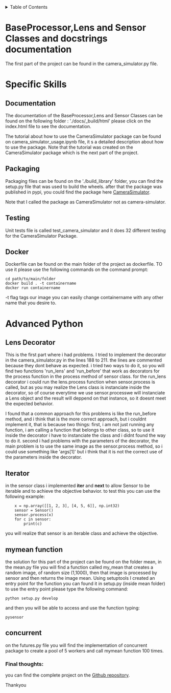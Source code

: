


<!-- TABLE OF CONTENTS -->
<details>
  <summary>Table of Contents</summary>
  <ol>
    <li>
      <a href="#Base_Work">Base Work</a>
      <ul>
        <li><a href="#BaseProcessorClass">BaseProcessor,Lens and Sensor Classes and Docstrings</a></li>
      </ul>
    </li>
    <li>
      <a href="#SpecificSkills">Specific Skills</a>
      <ul>
        <li><a href="#Documentation">Documentation</a></li>
        <li><a href="#Packaging">Packaging</a></li>
        <li><a href="#Testing">Testing</a></li>
        <li><a href="#Docker">Docker</a></li>
      </ul>
    </li>
    <li>
      <a href="#AdvancedPython">Advanced Python</a>
      <ul>
        <li><a href="#Lensdecorator">Lens decorator</a></li>
        <li><a href="#iterator">Iterator</a></li>
        <li><a href="#mymeanfunction">mymean function</a></li>        
        <li><a href="#concurrent">concurrent</a></li>
      </ul>
    </li>

  </ol>
</details>

<p id="Base_Work">
</p>

<p id="BaseProcessorClass">
</p>

# BaseProcessor,Lens and Sensor Classes and docstrings documentation

The first part of the project can be found in the camera_simulator.py file.




<p id="SpecificSkills">
</p>

# Specific Skills

<p id="Documentation">
</p>

## Documentation

The documentation of the BaseProcessor,Lens and Sensor Classes can be found on the following folder : './docs/_build/html'
please click on the index.html file to see the documentation.

The tutorial about how to use the CameraSimulator package can be found on camera_simulator_usage.ipynb file, it s a detailed description about how to use the package. Note that the tutorial was created on the CameraSimulator package which is the next part of the project.


<p id="Packaging">
</p>

## Packaging

Packaging files can be found on the './build_library' folder, you can find the setup.py file that was used to build the wheels. after that the package was published in pypi, you could find the package here [CameraSimulator](https://pypi.org/project/CameraSimulator/). 

Note that I called the package as CameraSimulator not as camera-simulator.

<p id="Testing">
</p>

## Testing

Unit tests file is called test_camera_simulator and it does 32 different testing for the CameraSimulator Package.

<p id="Docker">
</p>

## Docker

Dockerfile can be found on the main folder of the project as dockerfile. TO use it please use the following commands on the command prompt:


    cd path/to/main/folder
    docker build . -t containername
    docker run containername


-t flag tags our image you can easily change containername with any other name that you desire to.

# Advanced Python

<p id="AdvancedPython">
</p>

## Lens Decorator

<p id="Lensdecorator">
</p>

This is the first part where i had problems. I tried to implement the decorator in the camera_simulator.py in the lines 188 to 211. the lines are commented because they dont behave as expected. i tried two ways to do it, so you will find two functions 'run_lens' and 'run_before' that work as decorators for the process function in the process method of sensor class.
for the run_lens decorator i could run the lens.process function when sensor.process is called, but as you may realize the Lens class is instanciate inside the decorator, so of course everytime we use sensor.processwe will instanciate a Lens object and the result will deppend on that instance, so it doesnt meet the expected behavior. 

I found that a common approach for this problems is like the run_before method, and i think that is the more correct approach, but i couldnt implement it, that is because two things: first, i am not just running any function, i am calling a function that belongs to other class, so to use it inside the decorator i have to instanciate the class and i didnt found the way to do it. second i had problems with the parameters of the decorator, the main problem is to use the same image as the sensor.process method, so i could use something like 'args[1]' but i think that it is not the correct use of 
the parameters inside the decorator.

## Iterator

<p id="Iterator">
</p>

in the sensor class i implemented __iter__ and __next__ to allow Sensor to be iterable and to achieve the objective behavior. to test this you can use the following example:


        x = np.array([[1, 2, 3], [4, 5, 6]], np.int32)
        sensor = Sensor()
        sensor.process(x)
        for c in sensor:
            print(c)

you will realize that sensor is an iterable class and achieve the objective.

<p id="mymeanfunction">
</p>

## mymean function

the solution for this part of the project can be found on the folder mean, in the mean.py file you will find a function called my_mean that creates a random image, of random size (1,1000), then that image is processed by sensor and then returns the image mean. 
Using setuptools I created an entry point for the function you can found it in setup.py (inside mean folder)
to use the entry point please type the following command:

    python setup.py develop

and then you will be able to access and use the function typing:

    pysensor

<p id="concurrent">
</p>

## concurrent

on the futures.py file you will find the implementation of concurrent package to create a pool of 5 workers and call mymean function 100 times.




### Final thoughts:

you can find the complete project on the [Github repository](https://pypi.org/project/CameraSimulator/).

Thankyou
